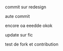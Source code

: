 commit sur redesign

aute commit

encore oa eeedde
okok

update sur fic 

test de fork et contribution 
